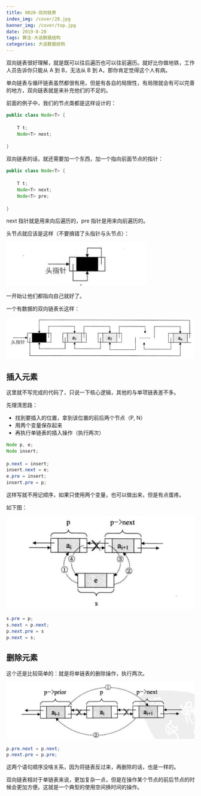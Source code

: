 ```yaml
---
title: 0020-双向链表
index_img: /cover/28.jpg
banner_img: /cover/top.jpg
date: 2019-8-28
tags: 算法-大话数据结构
categories: 大话数据结构
---
```


双向链表很好理解，就是既可以往后遍历也可以往前遍历。就好比你做地铁，工作人员告诉你只能从 A 到 B，无法从 B 到 A，那你肯定觉得这个人有病。

单向链表与循环链表虽然都很有用，但是有各自的局限性，有局限就会有可以完善的地方，双向链表就是来补充他们的不足的。

前面的例子中，我们的节点类都是这样设计的：

```java
public class Node<T> {

    T t;
    Node<T> next;

}
```

双向链表的话，就还需要加一个东西，加一个指向前面节点的指针：

```java
public class Node<T> {

    T t;
    Node<T> next;
    Node<T> pre;

}
```

next 指针就是用来向后遍历的，pre 指针是用来向前遍历的。

头节点就应该是这样（不要搞错了头指针与头节点）：

![](https://github.com/aprz512/pic4aprz512/blob/master/Blog/%E7%AE%97%E6%B3%95/%E5%A4%A7%E8%AF%9D%E6%95%B0%E6%8D%AE%E7%BB%93%E6%9E%84/3-14-3.png?raw=true)

一开始让他们都指向自己就好了。

一个有数据的双向链表长这样：

![](https://github.com/aprz512/pic4aprz512/blob/master/Blog/%E7%AE%97%E6%B3%95/%E5%A4%A7%E8%AF%9D%E6%95%B0%E6%8D%AE%E7%BB%93%E6%9E%84/3-14-4.png?raw=true)



## 插入元素

这里就不写完成的代码了，只说一下核心逻辑，其他的与单项链表差不多。

先理清思路：

- 找到要插入的位置，拿到该位置的前后两个节点（P, N）
- 用两个变量保存起来
- 再执行单链表的插入操作（执行两次）

```java
Node p, e;
Node insert;

p.next = insert;
insert.next = e;
e.pre = insert;
insert.pre = p;
```

这样写就不用记顺序，如果只使用两个变量，也可以做出来，但是有点蛋疼。

如下图：

![](https://github.com/aprz512/pic4aprz512/blob/master/Blog/%E7%AE%97%E6%B3%95/%E5%A4%A7%E8%AF%9D%E6%95%B0%E6%8D%AE%E7%BB%93%E6%9E%84/3-14-5.png?raw=true)

```java
s.pre = p;
s.next = p.next;
p.next.pre = s
p.next = s;
```



## 删除元素

这个还是比较简单的：就是将单链表的删除操作，执行两次。

![](https://github.com/aprz512/pic4aprz512/blob/master/Blog/%E7%AE%97%E6%B3%95/%E5%A4%A7%E8%AF%9D%E6%95%B0%E6%8D%AE%E7%BB%93%E6%9E%84/3-14-6.png?raw=true)

```java
p.pre.next = p.next;
p.next.pre = p.pre;
```

这两个语句顺序没啥关系，因为将链表反过来，再删除的话，也是一样的。



双向链表相对于单链表来说，更加复杂一点，但是在操作某个节点的前后节点的时候会更加方便。这就是一个典型的使用空间换时间的操作。
